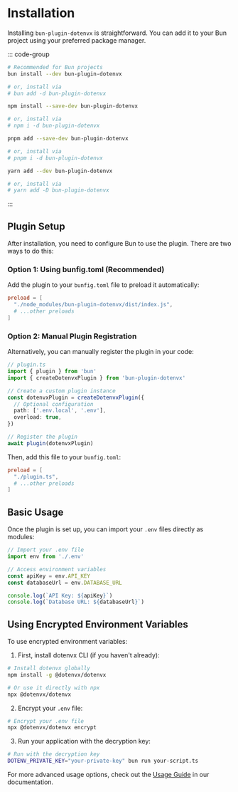 # Installation

Installing `bun-plugin-dotenvx` is straightforward. You can add it to your Bun project using your preferred package manager.

::: code-group

```bash [bun]
# Recommended for Bun projects
bun install --dev bun-plugin-dotenvx

# or, install via
# bun add -d bun-plugin-dotenvx
```

```bash [npm]
npm install --save-dev bun-plugin-dotenvx

# or, install via
# npm i -d bun-plugin-dotenvx
```

```bash [pnpm]
pnpm add --save-dev bun-plugin-dotenvx

# or, install via
# pnpm i -d bun-plugin-dotenvx
```

```bash [yarn]
yarn add --dev bun-plugin-dotenvx

# or, install via
# yarn add -D bun-plugin-dotenvx
```

:::

## Plugin Setup

After installation, you need to configure Bun to use the plugin. There are two ways to do this:

### Option 1: Using bunfig.toml (Recommended)

Add the plugin to your `bunfig.toml` file to preload it automatically:

```toml
preload = [
  "./node_modules/bun-plugin-dotenvx/dist/index.js",
  # ...other preloads
]
```

### Option 2: Manual Plugin Registration

Alternatively, you can manually register the plugin in your code:

```ts
// plugin.ts
import { plugin } from 'bun'
import { createDotenvxPlugin } from 'bun-plugin-dotenvx'

// Create a custom plugin instance
const dotenvxPlugin = createDotenvxPlugin({
  // Optional configuration
  path: ['.env.local', '.env'],
  overload: true,
})

// Register the plugin
await plugin(dotenvxPlugin)
```

Then, add this file to your `bunfig.toml`:

```toml
preload = [
  "./plugin.ts",
  # ...other preloads
]
```

## Basic Usage

Once the plugin is set up, you can import your `.env` files directly as modules:

```ts
// Import your .env file
import env from './.env'

// Access environment variables
const apiKey = env.API_KEY
const databaseUrl = env.DATABASE_URL

console.log(`API Key: ${apiKey}`)
console.log(`Database URL: ${databaseUrl}`)
```

## Using Encrypted Environment Variables

To use encrypted environment variables:

1. First, install dotenvx CLI (if you haven't already):

```bash
# Install dotenvx globally
npm install -g @dotenvx/dotenvx

# Or use it directly with npx
npx @dotenvx/dotenvx
```

2. Encrypt your `.env` file:

```bash
# Encrypt your .env file
npx @dotenvx/dotenvx encrypt
```

3. Run your application with the decryption key:

```bash
# Run with the decryption key
DOTENV_PRIVATE_KEY="your-private-key" bun run your-script.ts
```

For more advanced usage options, check out the [Usage Guide](/usage) in our documentation.
